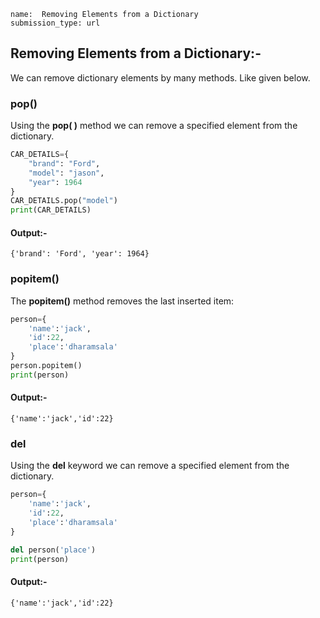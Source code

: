 ```ngMeta
name:  Removing Elements from a Dictionary
submission_type: url
```
   	 
## Removing Elements from a Dictionary:-

 We can remove dictionary elements by many methods. 
Like given below.

### pop()

Using the **pop( )** method we can remove a specified element from the dictionary.



```python
CAR_DETAILS={
    "brand": "Ford",
    "model": "jason",
    "year": 1964
}
CAR_DETAILS.pop("model")
print(CAR_DETAILS)
 ```
    
#### Output:-

`{'brand': 'Ford', 'year': 1964}`

### popitem()

The **popitem()** method removes the last inserted item:

```python
person={
    'name':'jack',
    'id':22,
    'place':'dharamsala'
}
person.popitem()
print(person)
 ```
#### Output:-

`{'name':'jack','id':22}`

### del

Using the **del** keyword we can remove a specified element from the dictionary.

```python
person={
    'name':'jack',
    'id':22,
    'place':'dharamsala'
}

del person('place')
print(person)
 ```

#### Output:-

`{'name':'jack','id':22}`
   	 
   	 
